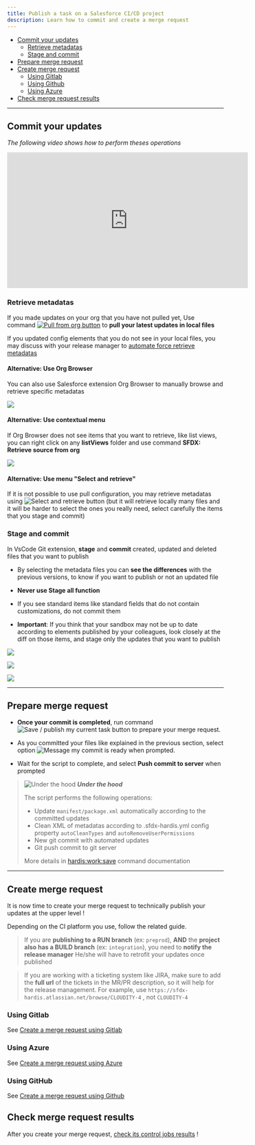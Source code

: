 ```yaml
---
title: Publish a task on a Salesforce CI/CD project
description: Learn how to commit and create a merge request
---
```

<!-- markdownlint-disable MD013 -->

- [Commit your updates](#commit-your-updates)
  - [Retrieve metadatas](#retrieve-metadatas)
  - [Stage and commit](#stage-and-commit)
- [Prepare merge request](#prepare-merge-request)
- [Create merge request](#create-merge-request)
  - [Using Gitlab](#using-gitlab)
  - [Using Github](#using-github)
  - [Using Azure](#using-azure)
- [Check merge request results](#check-merge-request-results)

___

## Commit your updates

_The following video shows how to perform theses operations_

<div style="text-align:center"><iframe width="560" height="315" src="https://www.youtube.com/embed/Ik6whtflmfY" title="YouTube video player" frameborder="0" allow="accelerometer; autoplay; clipboard-write; encrypted-media; gyroscope; picture-in-picture" allowfullscreen></iframe></div>

### Retrieve metadatas

If you made updates on your org that you have not pulled yet, Use command [![Pull from org button](assets/images/btn-pull-from-org.jpg)](https://sfdx-hardis.cloudity.com/hardis/scratch/pull/) to **pull your latest updates in local files**

If you updated config elements that you do not see in your local files, you may discuss with your release manager to [automate force retrieve metadatas](salesforce-ci-cd-retrieve.md)

#### Alternative: Use Org Browser

You can also use Salesforce extension Org Browser to manually browse and retrieve specific metadatas

![](assets/images/screenshot-org-browser.png)

#### Alternative: Use contextual menu

If Org Browser does not see items that you want to retrieve, like list views, you can right click on any **listViews** folder and use command **SFDX: Retrieve source from org**

![](assets/images/screenshot-right-click-retrieve.png)

#### Alternative: Use menu "Select and retrieve"

If it is not possible to use pull configuration, you may retrieve metadatas using ![Select and retrieve button](assets/images/btn-select-retrieve.jpg) (but it will retrieve locally many files and it will be harder to select the ones you really need, select carefully the items that you stage and commit)

### Stage and commit

In VsCode Git extension, **stage** and **commit** created, updated and deleted files that you want to publish

- By selecting the metadata files you can **see the differences** with the previous versions, to know if you want to publish or not an updated file

- **Never use Stage all function**

- If you see standard items like standard fields that do not contain customizations, do not commit them

- **Important**: If you think that your sandbox may not be up to date according to elements published by your colleagues, look closely at the diff on those items, and stage only the updates that you want to publish

![](assets/images/screenshot-partial-commit.png)

![](assets/images/screenshot-partial-commit-2.png)

![](assets/images/screenshot-full-commit.png)

___

## Prepare merge request

- **Once your commit is completed**, run command ![Save / publish my current task button](assets/images/btn-save-publish-task.jpg) to prepare your merge request.

- As you committed your files like explained in the previous section, select option ![Message my commit is ready](assets/images/msg-commit-ready.jpg) when prompted.

- Wait for the script to complete, and select **Push commit to server** when prompted

> ![Under the hood](assets/images/engine.png) **_Under the hood_**
>
> The script performs the following operations:
>
> - Update `manifest/package.xml` automatically according to the committed updates
> - Clean XML of metadatas according to .sfdx-hardis.yml config property `autoCleanTypes` and `autoRemoveUserPermissions`
> - New git commit with automated updates
> - Git push commit to git server
>
> More details in [hardis:work:save](https://sfdx-hardis.cloudity.com/hardis/work/save/) command documentation

___

## Create merge request

It is now time to create your merge request to technically publish your updates at the upper level !

Depending on the CI platform you use, follow the related guide.

> If you are **publishing to a RUN branch** (ex: `preprod`), **AND** the **project also has a BUILD branch** (ex: `integration`), you need to **notify the release manager**
> He/she will have to retrofit your updates once published

> If you are working with a ticketing system like JIRA, make sure to add the **full url** of the tickets in the MR/PR description, so it will help for the release management.
> For example, use `https://sfdx-hardis.atlassian.net/browse/CLOUDITY-4` , not `CLOUDITY-4`

### Using Gitlab

See [Create a merge request using Gitlab](salesforce-ci-cd-merge-request-gitlab.md)

### Using Azure

See [Create a merge request using Azure](salesforce-ci-cd-pull-request-azure.md)

### Using GitHub

See [Create a merge request using Github](salesforce-ci-cd-pull-request-github.md)

## Check merge request results

After you create your merge request, [check its control jobs results](salesforce-ci-cd-handle-merge-request-results.md) !